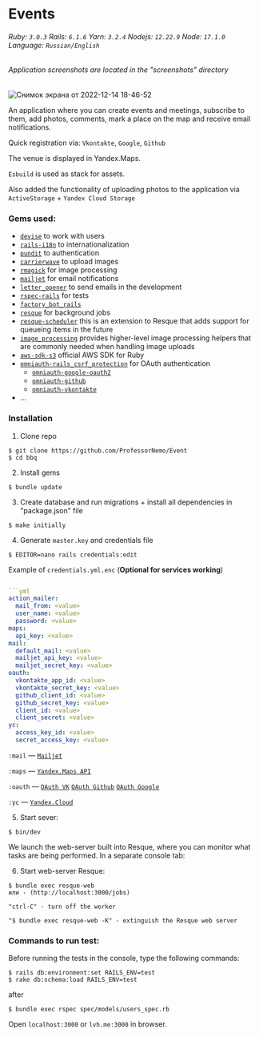 # Events

###### Ruby: `3.0.3` Rails: `6.1.6` Yarn: `3.2.4` Nodejs: `12.22.9` Node: `17.1.0` Language: `Russian/English`
###### Application screenshots are located in the "screenshots" directory
![Снимок экрана от 2022-12-14 18-46-52](https://user-images.githubusercontent.com/102049907/207642851-ac7f4a3a-6a0b-4397-b7df-9dbbd8e07cee.png)


An application where you can create events and meetings, subscribe to them, add photos, comments, mark a place on the map and receive email notifications.

Quick registration via: `Vkontakte`, `Google`, `Github`

The venue is displayed in Yandex.Maps.

`Esbuild` is used as stack for assets.

Also added the functionality of uploading photos to the application via `ActiveStorage` + `Yandex Cloud Storage`

### Gems used:

- [`devise`](https://github.com/heartcombo/devise) to work with users
- [`rails-i18n`](https://github.com/svenfuchs/rails-i18n) to internationalization
- [`pundit`](https://github.com/varvet/pundit) to authentication
- [`carrierwave`](https://github.com/carrierwaveuploader/carrierwave) to upload images
- [`rmagick`](https://github.com/rmagick/rmagick) for image processing
- [`mailjet`](https://github.com/mailjet/mailjet-gem) for email notifications
- [`letter_opener`](https://github.com/ryanb/letter_opener) to send emails in the development
- [`rspec-rails`](https://github.com/rspec/rspec-rails) for tests
- [`factory_bot_rails`](https://github.com/thoughtbot/factory_bot_rails)
- [`resque`](https://github.com/resque/resque) for background jobs
- [`resque-scheduler`](https://github.com/resque/resque-scheduler) this is an extension to Resque that adds
support for queueing items in the future
- [`image_processing`](https://github.com/janko/image_processing) provides higher-level image processing helpers that are commonly needed when handling image uploads
- [`aws-sdk-s3`](https://github.com/aws/aws-sdk-ruby) official AWS SDK for Ruby
- [`omniauth-rails_csrf_protection`](https://github.com/cookpad/omniauth-rails_csrf_protection) for OAuth authentication
  - [`omniauth-google-oauth2`](https://github.com/zquestz/omniauth-google-oauth2)
  - [`omniauth-github`](https://github.com/omniauth/omniauth-github)
  - [`omniauth-vkontakte`](https://github.com/mamantoha/omniauth-vkontakte)
- ...

### Installation

1. Clone repo
```
$ git clone https://github.com/ProfessorNemo/Event
$ cd bbq
```

2. Install gems
```
$ bundle update
```

3. Create database and run migrations + install all dependencies in "package.json" file
```
$ make initially
```

4. Generate `master.key` and credentials file
```
$ EDITOR=nano rails credentials:edit
```

Example of `credentials.yml.enc` (**Optional for services working**)
```yml

```yml
action_mailer:
  mail_from: <value>
  user_name: <value>
  password: <value>
maps:
  api_key: <value>
mail:
  default_mail: <value>
  mailjet_api_key: <value>
  mailjet_secret_key: <value>
oauth:
  vkontakte_app_id: <value>
  vkontakte_secret_key: <value>
  github_client_id: <value>
  github_secret_key: <value>
  client_id: <value>
  client_secret: <value>
yc:
  access_key_id: <value>
  secret_access_key: <value>
```

`:mail` — [`Mailjet`](https://www.mailjet.com/)

`:maps` — [`Yandex.Maps API`](https://yandex.ru/dev/maps)

`:oauth` — [`OAuth VK`](https://dev.vk.com/) [`OAuth Github`](https://developer.github.com/) [`OAuth Google`](https://developers.google.com/identity/protocols/oauth2)

`:yc` — [`Yandex.Cloud`](https://cloud.yandex.ru/docs/storage/s3/)


5. Start sever:
```
$ bin/dev
```

We launch the web-server built into Resque, where you can monitor what tasks are being performed. In a separate console tab:

6. Start web-server Resque:
```
$ bundle exec resque-web
или - (http://localhost:3000/jobs)
```

```
"ctrl-C" - turn off the worker
```
```
"$ bundle exec resque-web -K" - extinguish the Resque web server
```

### Сommands to run test:

Before running the tests in the console, type the following commands:
```
$ rails db:environment:set RAILS_ENV=test
$ rake db:schema:load RAILS_ENV=test
```
after

```
$ bundle exec rspec spec/models/users_spec.rb
```

Open `localhost:3000` or `lvh.me:3000` in browser.
